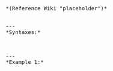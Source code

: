 <pre>
*(Reference Wiki "placeholder")*


---
*Syntaxes:*

<!-- [] call `BIN_fnc_createScriptedSoundSource` -->

---
*Example 1:*

<!-- 
```sqf
[] call BIN_fnc_createScriptedSoundSource;
``` -->